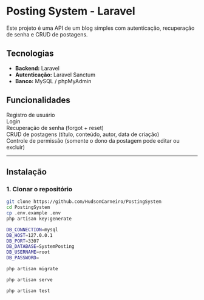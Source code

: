 # Posting System - Laravel 

Este projeto é uma API de um blog simples com autenticação, recuperação de senha e CRUD de postagens.

## Tecnologias

- **Backend:** Laravel
- **Autenticação:** Laravel Sanctum
- **Banco:** MySQL / phpMyAdmin

## Funcionalidades

Registro de usuário  
Login  
Recuperação de senha (forgot + reset)  
CRUD de postagens (título, conteúdo, autor, data de criação)  
Controle de permissão (somente o dono da postagem pode editar ou excluir)

---

## Instalação

### 1. Clonar o repositório

```bash
git clone https://github.com/HudsonCarneiro/PostingSystem
cd PostingSystem
cp .env.example .env
php artisan key:generate

DB_CONNECTION=mysql
DB_HOST=127.0.0.1
DB_PORT=3307
DB_DATABASE=SystemPosting
DB_USERNAME=root
DB_PASSWORD=

php artisan migrate

php artisan serve

php artisan test
